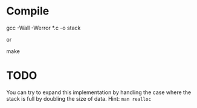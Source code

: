 # Compilegcc -Wall -Werror *.c -o stack or make# TODOYou can try to expand this implementation by handling the case where the stackis full by doubling the size of data.Hint: `man realloc`
